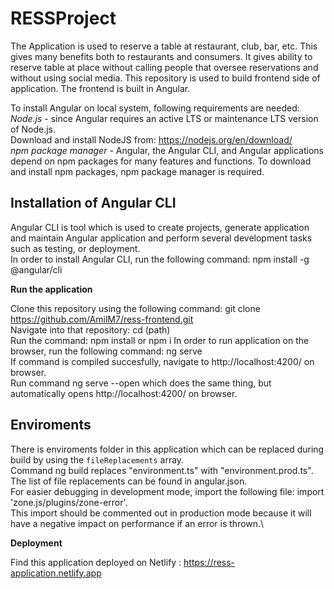 # RESSProject

The Application is used to reserve a table at restaurant, club, bar, etc. This gives many benefits both to restaurants and consumers. It gives ability to reserve table at place without calling people that oversee reservations and without using social media. This repository is used to build frontend side of application. The frontend is built in Angular. 


To install Angular on local system, following requirements are needed:\
*Node.js* - since Angular requires  an active LTS or maintenance LTS version of Node.js.\
Download and install NodeJS from: https://nodejs.org/en/download/ \
*npm package manager* - Angular, the Angular CLI, and Angular applications depend on npm packages for many features and functions. To download and install npm packages, npm package manager is required. 

 ## Installation of Angular CLI
 
Angular CLI is tool which is used to create projects, generate application and maintain Angular application and perform several development tasks such as testing, or  deployment.\
In order to install Angular CLI, run the following command: npm install -g @angular/cli
  
 **Run the application**
 
 Clone this repository using the following command: git clone https://github.com/AmilM7/ress-frontend.git \
 Navigate into that repository: cd (path) \
 Run the command: npm install or npm i 
 In order to run application on the browser, run the following command: ng serve\
 If command is compiled succesfully, navigate to http://localhost:4200/ on browser.\
 Run command ng serve --open which does the same thing, but automatically opens http://localhost:4200/ on browser.
 
 ## Enviroments
 
 There is enviroments folder in this application which can be replaced during build by using the `fileReplacements` array.\
 Command ng build replaces "environment.ts" with "environment.prod.ts".\
 The list of file replacements can be found in angular.json.\
 For easier debugging in development mode, import the following file: import 'zone.js/plugins/zone-error'.\
 This import should be commented out in production mode because it will have a negative impact on performance if an error is thrown.\
 
 **Deployment**
 
 Find this application deployed on Netlify : https://ress-application.netlify.app
  
